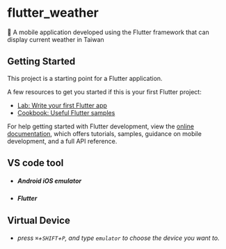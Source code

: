 # flutter_weather
📱 A mobile application developed using the Flutter framework that can display current weather in Taiwan

## Getting Started

This project is a starting point for a Flutter application.

A few resources to get you started if this is your first Flutter project:

- [Lab: Write your first Flutter app](https://docs.flutter.dev/get-started/codelab)
- [Cookbook: Useful Flutter samples](https://docs.flutter.dev/cookbook)

For help getting started with Flutter development, view the
[online documentation](https://docs.flutter.dev/), which offers tutorials,
samples, guidance on mobile development, and a full API reference.
## VS code tool
* ##### Android iOS emulator
* ##### Flutter
## Virtual Device
* ###### press `⌘`+`SHIFT`+`P`, and type `emulator` to choose the device you want to.


